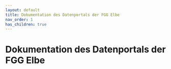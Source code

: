 ```yaml
---
layout: default
title: Dokumentation des Datenportals der FGG Elbe
nav_order: 1
has_children: true
---
```


# Dokumentation des Datenportals der FGG Elbe

